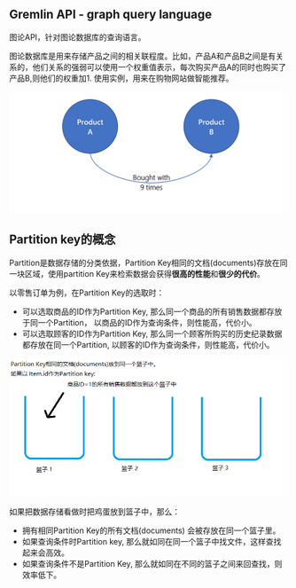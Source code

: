 ## Gremlin API - graph query language
图论API，针对图论数据库的查询语言。 

图论数据库是用来存储产品之间的相关联程度。比如，产品A和产品B之间是有关系的，他们关系的强弱可以使用一个权重值表示，每次购买产品A的同时也购买了产品B,则他们的权重加1. 使用实例，用来在购物网站做智能推荐。

![示例图](media/graph-example.png)

## Partition key的概念

Partition是数据存储的分类依据，Partition Key相同的文档(documents)存放在同一块区域，使用partition Key来检索数据会获得**很高的性能**和**很少的代价**。

以零售订单为例，在Partition Key的选取时：
- 可以选取商品的ID作为Partition Key, 那么同一个商品的所有销售数据都存放于同一个Partition， 以商品的ID作为查询条件，则性能高，代价小。
- 可以选取顾客的ID作为Partition Key, 那么同一个顾客所购买的历史纪录数据都存放在同一个Partition, 以顾客的ID作为查询条件，则性能高，代价小。

![Partition Key示例图](media/partitionKey.png)

如果把数据存储看做时把鸡蛋放到篮子中，那么：
- 拥有相同Partition Key的所有文档(documents) 会被存放在同一个篮子里。
- 如果查询条件时Partition key, 那么就如同在同一个篮子中找文件，这样查找起来会高效。
- 如果查询条件不是Partition Key, 那么就如同在不同的篮子之间来回查找，则效率低下。
